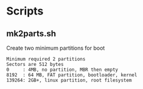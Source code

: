 # Scripts

## mk2parts.sh
Create two minimum partitions for boot

```
Minimum required 2 partitions
Sectors are 512 bytes
0     : 4MB, no partition, MBR then empty
8192  : 64 MB, FAT partition, bootloader, kernel 
139264: 2GB+, linux partition, root filesystem
```
